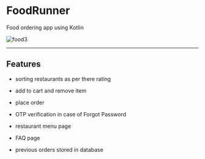 # FoodRunner
Food ordering app using Kotlin

![food3](https://user-images.githubusercontent.com/54323039/85945621-b13e4780-b95c-11ea-81ac-97be62ad0dfd.jpg)

---

## Features

- sorting restaurants as per there rating

- add to cart and remove item

- place order

- OTP verification in case of Forgot Password

- restaurant menu page

- FAQ page

- previous orders stored in database

